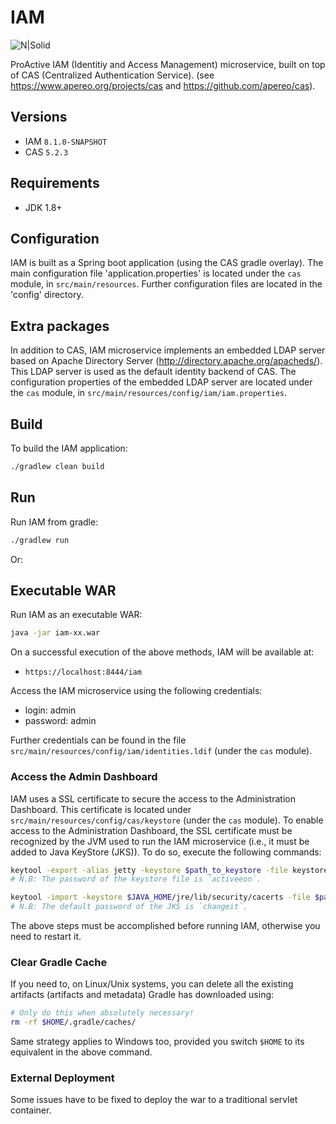 IAM 
============================
![N|Solid](https://try.activeeon.com/assets/image/proactive-arrow-150.png)

ProActive IAM (Identitiy and Access Management) microservice, built on top of CAS (Centralized Authentication Service).
(see https://www.apereo.org/projects/cas and https://github.com/apereo/cas).

## Versions
* IAM `8.1.0-SNAPSHOT`
* CAS `5.2.3`

## Requirements

* JDK 1.8+

## Configuration

IAM is built as a Spring boot application (using the CAS gradle overlay). The main configuration file 'application.properties' is located under the `cas` module, in `src/main/resources`. Further configuration files are located in the 'config' directory.

## Extra packages

In addition to CAS, IAM microservice implements an embedded LDAP server based on Apache Directory Server (http://directory.apache.org/apacheds/). This LDAP server is used as the default identity backend of CAS. The configuration properties of the embedded LDAP server are located under the `cas` module, in `src/main/resources/config/iam/iam.properties`.

## Build
To build the IAM application:
```bash
./gradlew clean build
```

## Run
Run IAM from gradle:
```bash
./gradlew run
```
Or:
## Executable WAR
Run IAM as an executable WAR:

```bash
java -jar iam-xx.war
```
On a successful execution of the above methods, IAM will be available at:

* `https://localhost:8444/iam`

Access the IAM microservice using the following credentials:
- login: admin
- password: admin

Further credentials can be found in the file `src/main/resources/config/iam/identities.ldif` (under the `cas` module).


### Access the Admin Dashboard
IAM uses a SSL certificate to secure the access to the Administration Dashboard. This certificate is located under `src/main/resources/config/cas/keystore` (under the `cas` module).
To enable access to the Administration Dashboard, the SSL certificate must be recognized by the JVM used to run the IAM microservice (i.e., it must be added to Java KeyStore (JKS)). To do so, execute the following commands:
```bash
keytool -export -alias jetty -keystore $path_to_keystore -file keystore.crt
# N.B: The password of the keystore file is `activeeon`.
```
```bash
keytool -import -keystore $JAVA_HOME/jre/lib/security/cacerts -file $path_to_keystore.crt
# N.B: The default password of the JKS is `changeit`.
```
The above steps must be accomplished before running IAM, otherwise you need to restart it.

### Clear Gradle Cache
If you need to, on Linux/Unix systems, you can delete all the existing artifacts (artifacts and metadata)
Gradle has downloaded using:
```bash
# Only do this when absolutely necessary!
rm -rf $HOME/.gradle/caches/
```
Same strategy applies to Windows too, provided you switch `$HOME` to its equivalent in the above command.

### External Deployment
Some issues have to be fixed to deploy the war to a traditional servlet container.

